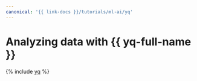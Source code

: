 ```yaml
---
canonical: '{{ link-docs }}/tutorials/ml-ai/yq'
---
```


# Analyzing data with {{ yq-full-name }}

{% include [yq](../../_tutorials/ml-ai/yq.md) %}
